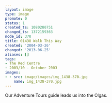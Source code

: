 ```yaml
---
layout: image
type: image
promote: 0
status: 1
created_ts: 1080280751
changed_ts: 1372159363
node_id: 370
title: 01438 Walk This Way
created: '2004-03-26'
changed: '2013-06-25'
aliases: []
tags:
- The Red Centre
- 2003/10 - October 2003
images:
- - src: image/images/img_1438-370.jpg
    name: img_1438-370.jpg
---
```

Our Adventure Tours guide leads us into the Olgas.
